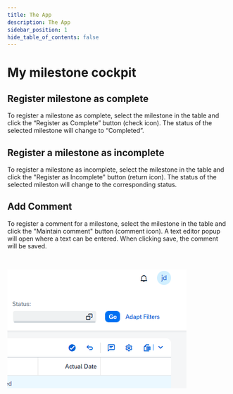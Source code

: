 ```yaml
---
title: The App
description: The App
sidebar_position: 1
hide_table_of_contents: false
---
```


# My milestone cockpit

## Register milestone as complete

To register a milestone as complete, select the milestone in the table and click the “Register as Complete” button (check icon). The status of the selected milestone will change to “Completed”.

## Register a milestone as incomplete

To register a milestone as incomplete, select the milestone in the table and click the "Register as Incomplete" button (return icon). The status of the selected mileston will change to the corresponding status.

## Add Comment

To register a comment for a milestone, select the milestone in the table and click the "Maintain comment" button (comment icon). A text editor popup will open where a text can be entered. When clicking save, the comment will be saved.

&nbsp;

![image.png](./img/milestone_actions.png)

&nbsp;

